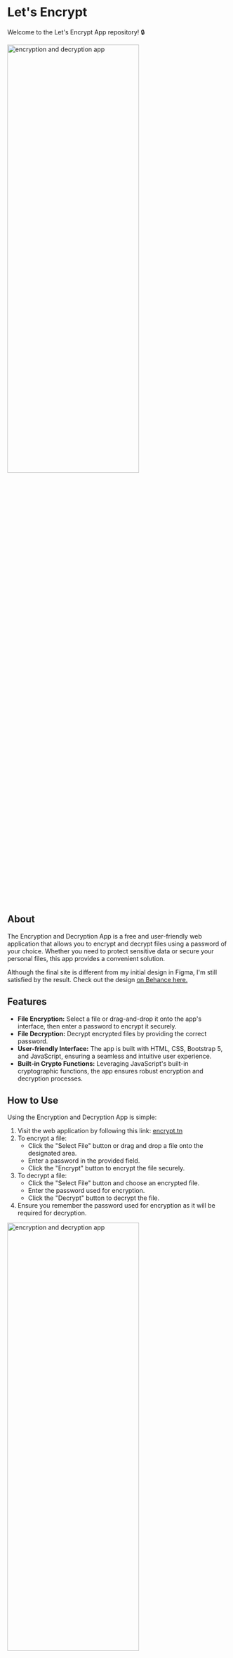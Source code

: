 # Let's Encrypt 

Welcome to the Let's Encrypt App repository! 🔒

<img src="https://i.ibb.co/NVV4b0P/og2.jpg" alt="encryption and decryption app" style="max-width:100%; width:max(300px,50%);">             


## About

The Encryption and Decryption App is a free and user-friendly web application that allows you to encrypt and decrypt files using a password of your choice. Whether you need to protect sensitive data or secure your personal files, this app provides a convenient solution.

Although the final site is different from my initial design in Figma, I'm still satisfied by the result.
Check out the design <a href="https://www.behance.net/gallery/171655583/Lets-Encrypt-web-app-design-%28Encrypttn%29" target="_blank">on Behance here.</a>

## Features

- **File Encryption:** Select a file or drag-and-drop it onto the app's interface, then enter a password to encrypt it securely.
- **File Decryption:** Decrypt encrypted files by providing the correct password.
- **User-friendly Interface:** The app is built with HTML, CSS, Bootstrap 5, and JavaScript, ensuring a seamless and intuitive user experience.
- **Built-in Crypto Functions:** Leveraging JavaScript's built-in cryptographic functions, the app ensures robust encryption and decryption processes.

## How to Use

Using the Encryption and Decryption App is simple:

1. Visit the web application by following this link: <a href="https://encrypt.tn/" target="_blank">encrypt.tn</a>
2. To encrypt a file:
   - Click the "Select File" button or drag and drop a file onto the designated area.
   - Enter a password in the provided field.
   - Click the "Encrypt" button to encrypt the file securely.
3. To decrypt a file:
   - Click the "Select File" button and choose an encrypted file.
   - Enter the password used for encryption.
   - Click the "Decrypt" button to decrypt the file.
4. Ensure you remember the password used for encryption as it will be required for decryption.
   
<img src="https://i.ibb.co/XZngS6B/site-preview-1080browser.jpg" alt="encryption and decryption app" style="max-width:100%; width:max(300px,50%);">      

## Contribution 

We welcome contributions to enhance the Encryption and Decryption App! Here's how you can get involved:

- Fork the repository and implement your desired changes.
- Submit a pull request with a detailed explanation of the enhancements you've made.
- Engage in discussions with other contributors to collaborate and exchange ideas for future improvements.

Let's work together to create a secure and user-friendly encryption and decryption solution for everyone. Join us in protecting data with ease!

### Technologies Used

- HTML
- CSS
- Bootstrap 5
- JavaScript
- JavaScript Crypto Functions

I look forward to your valuable contributions. Happy encrypting and decrypting! 🔐🔓
